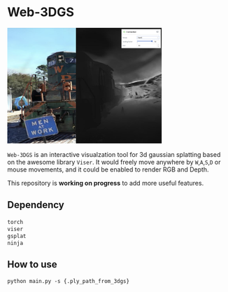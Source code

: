 # Web-3DGS
<img src="figs/main.png" alt="image" width="70%" height="auto">

`Web-3DGS` is an interactive visualzation tool for 3d gaussian splatting based on the awesome library `Viser`. It would freely move anywhere by `W`,`A`,`S`,`D` or mouse movements, and it could be enabled to render RGB and Depth.


This repository is <b>working on progress</b> to add more useful features. 

## Dependency
```
torch
viser
gsplat
ninja
```

## How to use
```
python main.py -s {.ply_path_from_3dgs} 
```
